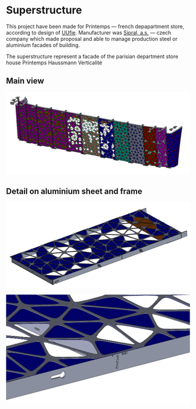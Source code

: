 # Superstructure

This project have been made for Printemps — french depapartment store, according to design of [UUfie](http://www.uufie.com/all/printemps-haussmann-verticalite/). Manufacturer was [Sipral, a.s.](http://www.sipral.cz/en/home) — czech company which made proposal and able to manage production steel or aluminium facades of building.

The superstructure represent a facade of the parisian department store house Printemps Haussmann Verticalité


## Main view
<p float="left">
  <img src="/Picture/Wall 1.PNG" width="900" /> 
  
## Detail on aluminium sheet and frame
<p float="left">
  <img src="/Picture/Plate&Frame.PNG" width="900" /> 
<p float="left">
  <img src="/Picture/Plate&Frame (detail).PNG" width="900" /> 
